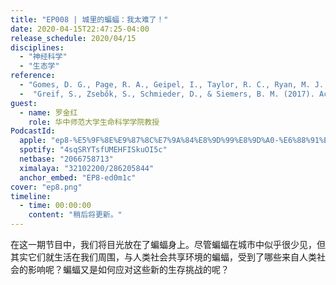 ```yaml
---
title: "EP008 | 城里的蝙蝠：我太难了！"
date: 2020-04-15T22:47:25-04:00
release_schedule: 2020/04/15
disciplines:
  - "神经科学"
  - "生态学"
reference:
  - "Gomes, D. G., Page, R. A., Geipel, I., Taylor, R. C., Ryan, M. J., & Halfwerk, W. (2016). Bats perceptually weight prey cues across sensory systems when hunting in noise. Science, 353(6305), 1277-1280."
  -  "Greif, S., Zsebők, S., Schmieder, D., & Siemers, B. M. (2017). Acoustic mirrors as sensory traps for bats. Science, 357(6355), 1045-1047."
guest:
  - name: 罗金红
    role: 华中师范大学生命科学学院教授
PodcastId:
  apple: "ep8-%E5%9F%8E%E9%87%8C%E7%9A%84%E8%9D%99%E8%9D%A0-%E6%88%91%E5%A4%AA%E9%9A%BE%E4%BA%86/id1490374590?i=1000472021053"
  spotify: "4sqSRYTsfUMEHFISkuOI5c"
  netbase: "2066758713"
  ximalaya: "32102200/286205844"
  anchor_embed: "EP8-ed0m1c"
cover: "ep8.png"
timeline:
  - time: 00:00:00
    content: "稍后将更新。"
---
```


在这一期节目中，我们将目光放在了蝙蝠身上。尽管蝙蝠在城市中似乎很少见，但其实它们就生活在我们周围，与人类社会共享环境的蝙蝠，受到了哪些来自人类社会的影响呢？蝙蝠又是如何应对这些新的生存挑战的呢？
